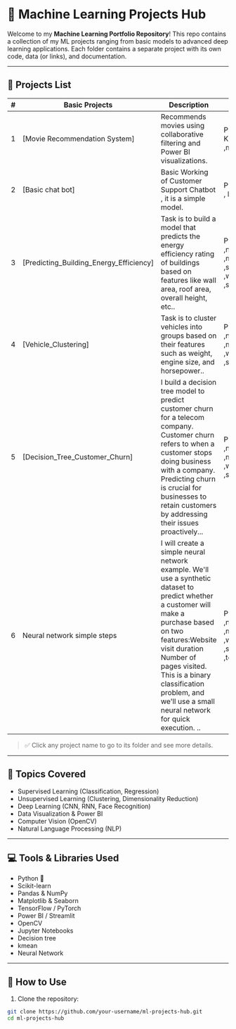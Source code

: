 # 🧠 Machine Learning Projects Hub

Welcome to my **Machine Learning Portfolio Repository**! This repo contains a collection of my ML projects ranging from basic models to advanced deep learning applications. Each folder contains a separate project with its own code, data (or links), and documentation.

---

## 📁 Projects List

| # | Basic Projects | Description | Technologies |
|--:|--------------|-------------|--------------|
| 1 | [Movie Recommendation System] | Recommends movies using collaborative filtering and Power BI visualizations. | Python, Pandas, KNN, numpy ,mathplotlip |
| 2 | [Basic chat bot] | Basic Working of  Customer Support Chatbot , it is a simple model. | Python(Dictionary , loop ) |
| 3 | [Predicting_Building_Energy_Efficiency] | Task is to build a model that predicts the energy efficiency rating of buildings based on features like wall area, roof area, overall height, etc.. | Python (pandas ,numpy ,matplotlib ,seaborn ,warnings ,sklearn )|
| 4 | [Vehicle_Clustering] | Task is to cluster vehicles into groups based on their features such as weight, engine size, and horsepower.. | Python (pandas ,numpy ,matplotlib  ,warnings ,sklearn ) |
| 5 | [Decision_Tree_Customer_Churn] | I build a decision tree model to predict customer churn for a telecom company. Customer churn refers to when a customer stops doing business with a company. Predicting churn is crucial for businesses to retain customers by addressing their issues proactively... | Python (pandas ,numpy ,matplotlib  ,warnings ,sklearn ) |
| 6 | Neural network simple steps | I will create a simple neural network example. We'll use a synthetic dataset to predict whether a customer will make a purchase based on two features:Website visit duration Number of pages visited. This is a binary classification problem, and we'll use a small neural network for quick execution. .. | Python (pandas ,numpy ,matplotlib  ,warnings ,sklearn ,tensorFlow ) |

> ✅ Click any project name to go to its folder and see more details.

---

## 📌 Topics Covered

- Supervised Learning (Classification, Regression)
- Unsupervised Learning (Clustering, Dimensionality Reduction)
- Deep Learning (CNN, RNN, Face Recognition)
- Data Visualization & Power BI
- Computer Vision (OpenCV)
- Natural Language Processing (NLP)

---

## 💻 Tools & Libraries Used

- Python 🐍
- Scikit-learn
- Pandas & NumPy
- Matplotlib & Seaborn
- TensorFlow / PyTorch
- Power BI / Streamlit
- OpenCV
- Jupyter Notebooks
- Decision tree
- kmean
- Neural Network

---

## 🔧 How to Use

1. Clone the repository:
```bash
git clone https://github.com/your-username/ml-projects-hub.git
cd ml-projects-hub
